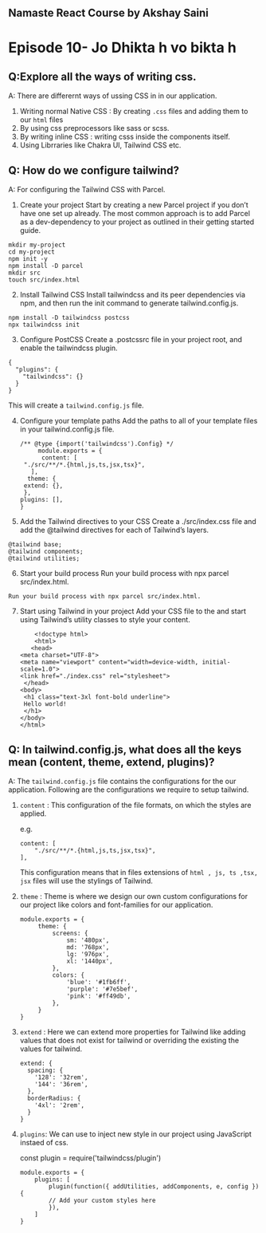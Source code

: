 ## Namaste React Course by Akshay Saini
# Episode 10- Jo Dhikta h vo bikta h


## Q:Explore all the ways of writing css.
A: There are differernt ways of ussing CSS in in our application.

1. Writing normal Native CSS : By creating `.css` files and adding them to our `html` files
2. By using css preprocessors like sass or scss.
3. By writing inline CSS : writing csss inside the components itself.
4. Using Librraries like Chakra UI, Tailwind CSS etc.


## Q:  How do we configure tailwind?
A: For configuring the Tailwind CSS with Parcel.

1. Create your project
Start by creating a new Parcel project if you don’t have one set up already. The most common approach is to add Parcel as a dev-dependency to your project as outlined in their getting started guide.
```
mkdir my-project
cd my-project
npm init -y
npm install -D parcel
mkdir src
touch src/index.html
```
2. Install Tailwind CSS
   Install tailwindcss and its peer dependencies via npm, and then run the init command to generate tailwind.config.js.

```
npm install -D tailwindcss postcss
npx tailwindcss init
```

3. Configure PostCSS
   Create a .postcssrc file in your project root, and enable the tailwindcss plugin.

```
{
  "plugins": {
    "tailwindcss": {}
  }
}
```

This will create a `tailwind.config.js` file.

4. Configure your template paths
   Add the paths to all of your template files in your tailwind.config.js file.

   ```
   /** @type {import('tailwindcss').Config} */
        module.exports = {
         content: [
    "./src/**/*.{html,js,ts,jsx,tsx}",
      ],
     theme: {
    extend: {},
    },
   plugins: [],
   }
   ```

5. Add the Tailwind directives to your CSS
 Create a ./src/index.css file and add the @tailwind directives for each of Tailwind’s layers.

```
@tailwind base;
@tailwind components;
@tailwind utilities;

```

6. Start your build process
 Run your build process with npx parcel src/index.html.

```
Run your build process with npx parcel src/index.html.
```

7. Start using Tailwind in your project
   Add your CSS file to the <head> and start using Tailwind’s utility classes to style your content.
   ```
       <!doctype html>
       <html>
      <head>
   <meta charset="UTF-8">
   <meta name="viewport" content="width=device-width, initial-scale=1.0">
   <link href="./index.css" rel="stylesheet">
    </head>
   <body>
    <h1 class="text-3xl font-bold underline">
    Hello world!
    </h1>
   </body>
   </html>
   ```


 

## Q: In tailwind.config.js, what does all the keys mean (content, theme, extend, plugins)?
A: The `tailwind.config.js` file contains the configurations for the our application.
Following are the configurations we require to setup tailwind.

1.  `content` : This configuration of the file formats, on which the styles are applied.

    e.g.

    ```
    content: [
        "./src/**/*.{html,js,ts,jsx,tsx}",
    ],
    ```

    This configuration means that in files extensions of `html , js, ts ,tsx, jsx` files will use the stylings of Tailwind.

2.  `theme` : Theme is where we design our own custom configurations for our project like colors and font-families for our application.

    ```
    module.exports = {
         theme: {
             screens: {
                 sm: '480px',
                 md: '768px',
                 lg: '976px',
                 xl: '1440px',
             },
             colors: {
                 'blue': '#1fb6ff',
                 'purple': '#7e5bef',
                 'pink': '#ff49db',
             },
         }
    }

    ```

3.  `extend` : Here we can extend more properties for Tailwind like adding values that does not exist for tailwind or overriding the existing the values for tailwind.

    ```
    extend: {
      spacing: {
        '128': '32rem',
        '144': '36rem',
      },
      borderRadius: {
        '4xl': '2rem',
      }
    }
    ```

4.  `plugins`: We can use to inject new style in our project using JavaScript instaed of css.

    const plugin = require('tailwindcss/plugin')

        module.exports = {
            plugins: [
                plugin(function({ addUtilities, addComponents, e, config }) {
                // Add your custom styles here
                }),
            ]
        }



